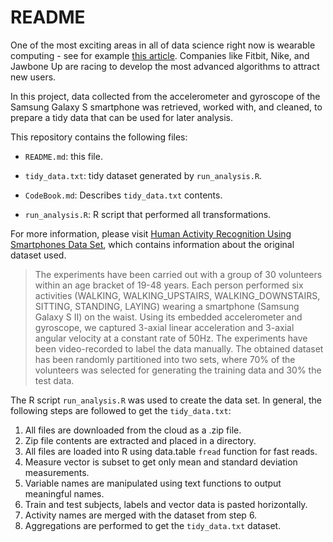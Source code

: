 # README

One of the most exciting areas in all of data science right now is wearable computing - see for example [this article](http://www.insideactivitytracking.com/data-science-activity-tracking-and-the-battle-for-the-worlds-top-sports-brand/). Companies like Fitbit, Nike, and Jawbone Up are racing to develop the most advanced algorithms to attract new users.

In this project, data collected from the accelerometer and gyroscope of the Samsung Galaxy S smartphone was retrieved, worked with, and cleaned, to prepare a tidy data that can be used for later analysis.

This repository contains the following files:

- `README.md`: this file.

- `tidy_data.txt`: tidy dataset generated by `run_analysis.R`.

- `CodeBook.md`: Describes `tidy_data.txt` contents.

- `run_analysis.R`: R script that performed all transformations.


For more information, please visit [Human Activity Recognition Using Smartphones Data Set](http://archive.ics.uci.edu/ml/datasets/Human+Activity+Recognition+Using+Smartphones#), which contains information about the original dataset used.

> The experiments have been carried out with a group of 30 volunteers within an age bracket of 19-48 years. Each person performed six activities (WALKING, WALKING\_UPSTAIRS, WALKING\_DOWNSTAIRS, SITTING, STANDING, LAYING) wearing a smartphone (Samsung Galaxy S II) on the waist. Using its embedded accelerometer and gyroscope, we captured 3-axial linear acceleration and 3-axial angular velocity at a constant rate of 50Hz. The experiments have been video-recorded to label the data manually. The obtained dataset has been randomly partitioned into two sets, where 70% of the volunteers was selected for generating the training data and 30% the test data.
>



The R script `run_analysis.R` was used to create the data set. In general, the following steps are followed to get the `tidy_data.txt`:

1. All files are downloaded from the cloud as a .zip file.
2. Zip file contents are extracted and placed in a directory.
3. All files are loaded into R using data.table `fread` function for fast reads.
4. Measure vector is subset to get only mean and standard deviation measurements.
5. Variable names are manipulated using text functions to output meaningful names.
6. Train and test subjects, labels and vector data is pasted horizontally.
7. Activity names are merged with the dataset from step 6.
8. Aggregations are performed to get the `tidy_data.txt` dataset.